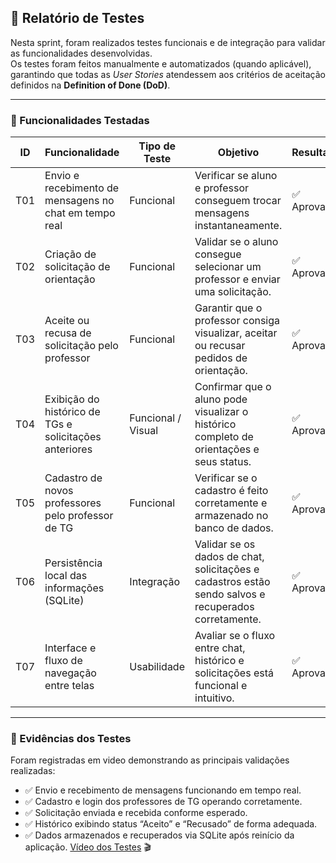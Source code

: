 ## 🧪 Relatório de Testes

Nesta sprint, foram realizados testes funcionais e de integração para validar as funcionalidades desenvolvidas.  
Os testes foram feitos manualmente e automatizados (quando aplicável), garantindo que todas as *User Stories* atendessem aos critérios de aceitação definidos na **Definition of Done (DoD)**.

---

### 🧩 Funcionalidades Testadas

| ID | Funcionalidade | Tipo de Teste | Objetivo | Resultado |
|----|----------------|----------------|-----------|------------|
| T01 | Envio e recebimento de mensagens no chat em tempo real | Funcional | Verificar se aluno e professor conseguem trocar mensagens instantaneamente. | ✅ Aprovado |
| T02 | Criação de solicitação de orientação | Funcional | Validar se o aluno consegue selecionar um professor e enviar uma solicitação. | ✅ Aprovado |
| T03 | Aceite ou recusa de solicitação pelo professor | Funcional | Garantir que o professor consiga visualizar, aceitar ou recusar pedidos de orientação. | ✅ Aprovado |
| T04 | Exibição do histórico de TGs e solicitações anteriores | Funcional / Visual | Confirmar que o aluno pode visualizar o histórico completo de orientações e seus status. | ✅ Aprovado |
| T05 | Cadastro de novos professores pelo professor de TG | Funcional | Verificar se o cadastro é feito corretamente e armazenado no banco de dados. | ✅ Aprovado |
| T06 | Persistência local das informações (SQLite) | Integração | Validar se os dados de chat, solicitações e cadastros estão sendo salvos e recuperados corretamente. | ✅ Aprovado |
| T07 | Interface e fluxo de navegação entre telas | Usabilidade | Avaliar se o fluxo entre chat, histórico e solicitações está funcional e intuitivo. | ✅ Aprovado |

---

### 🧾 Evidências dos Testes

Foram registradas em video demonstrando as principais validações realizadas:
- ✅ Envio e recebimento de mensagens funcionando em tempo real.  
- ✅ Cadastro e login dos professores de TG operando corretamente.  
- ✅ Solicitação enviada e recebida conforme esperado.  
- ✅ Histórico exibindo status “Aceito” e “Recusado” de forma adequada.  
- ✅ Dados armazenados e recuperados via SQLite após reinício da aplicação.
[Vídeo dos Testes](https://www.google.com) 🎬
